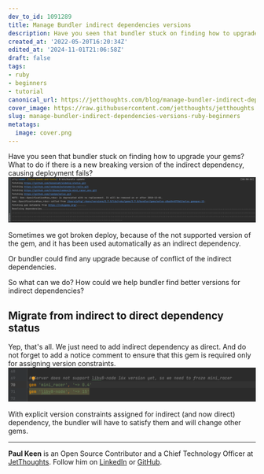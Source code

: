 ```yaml
---
dev_to_id: 1091289
title: Manage Bundler indirect dependencies versions
description: Have you seen that bundler stuck on finding how to upgrade your gems? What to do if there is a new...
created_at: '2022-05-20T16:20:34Z'
edited_at: '2024-11-01T21:06:58Z'
draft: false
tags:
- ruby
- beginners
- tutorial
canonical_url: https://jetthoughts.com/blog/manage-bundler-indirect-dependencies-versions-ruby-beginners/
cover_image: https://raw.githubusercontent.com/jetthoughts/jetthoughts.github.io/master/content/blog/manage-bundler-indirect-dependencies-versions-ruby-beginners/cover.png
slug: manage-bundler-indirect-dependencies-versions-ruby-beginners
metatags:
  image: cover.png
---
```

Have you seen that bundler stuck on finding how to upgrade your gems? What to do if there is a new breaking version of the indirect dependency, causing deployment fails?
![Bundler looks for options](file_0.png)
 
Sometimes we got broken deploy, because of the not supported version of the gem, and it has been used automatically as an indirect dependency.

Or bundler could find any upgrade because of conflict of the indirect dependencies.

So what can we do? How could we help bundler find better versions for indirect dependencies?

## Migrate from indirect to direct dependency status
Yep, that's all. We just need to add indirect dependency as direct. And do not forget to add a notice comment to ensure that this gem is required only for assigning version constraints.
![Add direct dependency to add constraint for indirect](file_1.png)

With explicit version constraints assigned for indirect (and now direct) dependency, the bundler will have to satisfy them and will change other gems.

---

**Paul Keen** is an Open Source Contributor and a Chief Technology Officer at [JetThoughts](https://www.jetthoughts.com). Follow him on [LinkedIn](https://www.linkedin.com/in/paul-keen/) or [GitHub](https://github.com/pftg).
